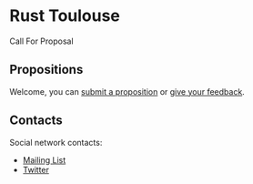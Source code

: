 # Rust Toulouse

Call For Proposal

## Propositions

Welcome, you can [submit a proposition](https://github.com/Rust-Toulouse/CFP/issues/new?template=call-for-participation.md) or [give your feedback](https://github.com/Rust-Toulouse/CFP/issues).

## Contacts

Social network contacts:
- [Mailing List](https://framalistes.org/sympa/info/rust.toulouse)
- [Twitter](https://twitter.com/Rust_Toulouse)

